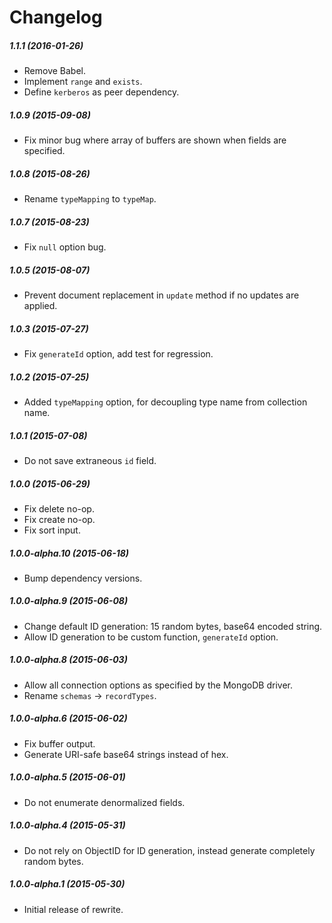 # Changelog


##### 1.1.1 (2016-01-26)
- Remove Babel.
- Implement `range` and `exists`.
- Define `kerberos` as peer dependency.


##### 1.0.9 (2015-09-08)
- Fix minor bug where array of buffers are shown when fields are specified.


##### 1.0.8 (2015-08-26)
- Rename `typeMapping` to `typeMap`.


##### 1.0.7 (2015-08-23)
- Fix `null` option bug.


##### 1.0.5 (2015-08-07)
- Prevent document replacement in `update` method if no updates are applied.


##### 1.0.3 (2015-07-27)
- Fix `generateId` option, add test for regression.


##### 1.0.2 (2015-07-25)
- Added `typeMapping` option, for decoupling type name from collection name.


##### 1.0.1 (2015-07-08)
- Do not save extraneous `id` field.


##### 1.0.0 (2015-06-29)
- Fix delete no-op.
- Fix create no-op.
- Fix sort input.


##### 1.0.0-alpha.10 (2015-06-18)
- Bump dependency versions.


##### 1.0.0-alpha.9 (2015-06-08)
- Change default ID generation: 15 random bytes, base64 encoded string.
- Allow ID generation to be custom function, `generateId` option.


##### 1.0.0-alpha.8 (2015-06-03)
- Allow all connection options as specified by the MongoDB driver.
- Rename `schemas` -> `recordTypes`.


##### 1.0.0-alpha.6 (2015-06-02)
- Fix buffer output.
- Generate URI-safe base64 strings instead of hex.


##### 1.0.0-alpha.5 (2015-06-01)
- Do not enumerate denormalized fields.


##### 1.0.0-alpha.4 (2015-05-31)
- Do not rely on ObjectID for ID generation, instead generate completely random bytes.


##### 1.0.0-alpha.1 (2015-05-30)
- Initial release of rewrite.
